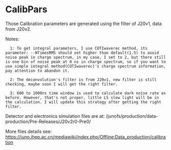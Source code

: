 # CalibPars
Those Calibration parameters are generated using the filter of J20v1, data from J20v2.

Notes:

      1: To get integral parameters, I use COTIwaverec method, its parameter: --NTimesRMS should set higher than default(1.5) to avoid noise peak in charge spectrum, in my case, I set to 2, but there still is one bin of noise peak at 0 ns in charge spectrum, so if you want to use simple integral method(COTIwaverec)'s charge spectrum information, pay attention to abandon it.
      
      2: The deconvolution's filter is from J20v1, new filter is still checking, maybe soon I will get the right filter. 
      
      3: 600 to 1000ns time window is used to calculate dark noise rate as before. However, that's not proper, little LS slow light will be in the calculation. I will update this strategy after getting the right filter.
      
      
Detector and electronics simulation files are at: /junofs/production/data-production/Pre-Releases/J20v2r0-Pre0/

More files details see: https://juno.ihep.ac.cn/mediawiki/index.php/Offline:Data_production/calibration
